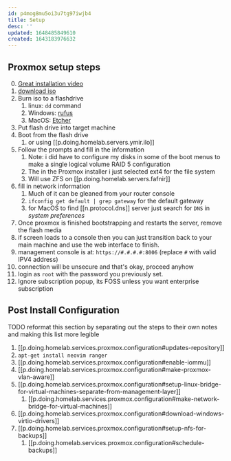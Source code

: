 ```yaml
---
id: p4mog8mu5oi3u7tg97iwjb4
title: Setup
desc: ''
updated: 1648485849610
created: 1643183976632
---
```



## Proxmox setup steps

0. [Great installation video](https://youtu.be/azORbxrItOo)
1. [download iso](https://proxmox.com/en/downloads)
2. Burn iso to a flashdrive
   1. linux: `dd` command
   2. Windows: [rufus](https://rufus.ie/en/)
   3. MacOS: [Etcher](https://www.balena.io/etcher/)
3. Put flash drive into target machine
4. Boot from the flash drive
   1. or using [[p.doing.homelab.servers.ymir.ilo]]
5. Follow the prompts and fill in the information
   1. Note: i did have to configure my disks in some of the boot menus to make a single logical volume RAID 5 configuration
   2. The in the Proxmox installer i just selected ext4 for the file system
   3. Will use ZFS on [[p.doing.homelab.servers.fafnir]]
6. fill in network information
   1. Much of it can be gleaned from your router console
   2. `ifconfig get default | grep gateway` for the default gateway
   3. for MacOS to find [[n.protocol.dns]] server just search for `DNS` in *system preferences*
7. Once proxmox is finished bootstrapping and restarts the server, remove the flash media
8. if screen loads to a console then you can just transition back to your main machine and use the web interface to finish.
9. management console is at: `https://#.#.#.#:8006` (replace `#` with valid IPV4 address)
10. connection will be unsecure and that's okay, proceed anyhow
11. login as `root` with the password you previously set.
12. Ignore subscription popup, its FOSS unless you want enterprise subscription

## Post Install Configuration

TODO reformat this section by separating out the steps to their own notes and making this list more legible

1. [[p.doing.homelab.services.proxmox.configuration#updates-repository]]
2. `apt-get install neovim ranger`
3. [[p.doing.homelab.services.proxmox.configuration#enable-iommu]]
4. [[p.doing.homelab.services.proxmox.configuration#make-proxmox-vlan-aware]]
5. [[p.doing.homelab.services.proxmox.configuration#setup-linux-bridge-for-virtual-machines-separate-from-management-layer]]
   1. [[p.doing.homelab.services.proxmox.configuration#make-network-bridge-for-virtual-machines]]
6. [[p.doing.homelab.services.proxmox.configuration#download-windows-virtio-drivers]]
7. [[p.doing.homelab.services.proxmox.configuration#setup-nfs-for-backups]]
   1. [[p.doing.homelab.services.proxmox.configuration#schedule-backups]]
